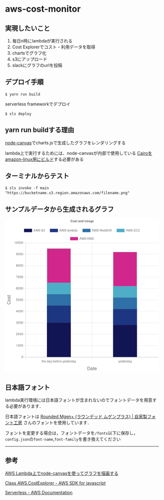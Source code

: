 # aws-cost-monitor

## 実現したいこと
1. 毎日n時にlambdaが実行される
1. Cost Explorerでコスト・利用データを取得
1. chartsでグラフ化
1. s3にアップロード
1. slackにグラフのurlを投稿

## デプロイ手順
```
$ yarn run build
```

serverless frameworkでデプロイ
```
$ sls deploy
```


## yarn run buildする理由
[node-canvas](https://github.com/Automattic/node-canvas)でcharts.jsで生成したグラフをレンダリングする

lambda上で実行するためには、node-canvasが内部で使用している
[Cairoをamazon-linux用にビルド](https://github.com/Automattic/node-canvas/issues/1231)する必要がある


## ターミナルからテスト
```
$ sls invoke -f main
"https://bucketname.s3.region.amazonaws.com/filename.png"
```

## サンプルデータから生成されるグラフ
![](https://raw.githubusercontent.com/ryosukeeeee/aws-cost-monitor/images/1560781851220.png)


## 日本語フォント
lambda実行環境には日本語フォントが含まれないのでフォントデータを用意する必要があります．

日本語フォントは
[Rounded Mgen+ (ラウンデッド ムゲンプラス) | 自家製フォント工房](http://jikasei.me/font/rounded-mgenplus/)
さんのフォントを使用しています．

フォントを変更する場合は，フォントデータを`/fonts`以下に保存し，`config.json`の`font-name`,`font-family`を書き換えてください

- - -
## 参考
[AWS Lambda上でnode-canvasを使ってグラフを描画する](https://tech.studyplus.co.jp/entry/2019/02/25/095548)

[Class AWS.CostExplorer - AWS SDK for javascript](https://docs.aws.amazon.com/AWSJavaScriptSDK/latest/AWS/CostExplorer.html#getCostAndUsage-property)

[Serverless - AWS Documentation](https://serverless.com/framework/docs/providers/aws/)
